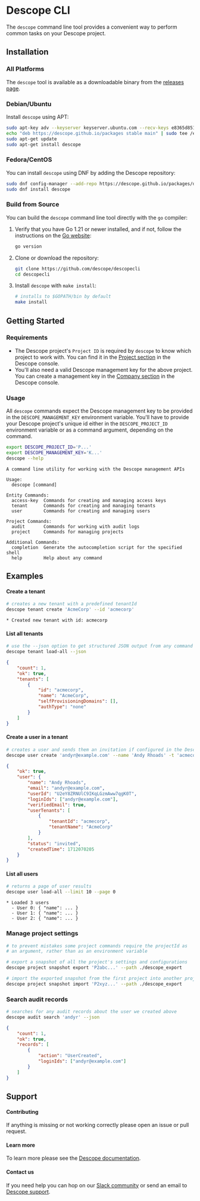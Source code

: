 # Descope CLI

The `descope` command line tool provides a convenient way to perform common tasks on your Descope project.

## Installation

### All Platforms

The `descope` tool is available as a downloadable binary from the [releases page](https://github.com/descope/descopecli/releases/latest).

### Debian/Ubuntu

Install `descope` using APT:

```bash
sudo apt-key adv --keyserver keyserver.ubuntu.com --recv-keys e8365d8513142909
echo "deb https://descope.github.io/packages stable main" | sudo tee /etc/apt/sources.list.d/descope.list
sudo apt-get update
sudo apt-get install descope
```

### Fedora/CentOS

You can install `descope` using DNF by adding the Descope repository:

```bash
sudo dnf config-manager --add-repo https://descope.github.io/packages/descope.repo
sudo dnf install descope
```

### Build from Source

You can build the `descope` command line tool directly with the `go` compiler:

1.  Verify that you have Go 1.21 or newer installed, and if not, follow the instructions on the [Go website](https://go.dev/dl):

    ```bash
    go version
    ```

2.  Clone or download the repository:

    ```bash
    git clone https://github.com/descope/descopecli
    cd descopecli
    ```

3.  Install `descope` with `make install`:

    ```bash
    # installs to $GOPATH/bin by default
    make install
    ```

## Getting Started

### Requirements

-   The Descope project's `Project ID` is required by `descope` to know which project
    to work with. You can find it in the [Project section](https://app.descope.com/settings/project)
    in the Descope console.
-   You'll also need a valid Descope management key for the above project. You can create
    a management key in the [Company section](https://app.descope.com/settings/company) in
    the Descope console.

### Usage

All `descope` commands expect the Descope management key to be provided in
the `DESCOPE_MANAGEMENT_KEY` environment variable. You'll have to provide your
Descope project's unique id either in the `DESCOPE_PROJECT_ID` environment
variable or as a command argument, depending on the command.

```bash
export DESCOPE_PROJECT_ID='P...'
export DESCOPE_MANAGEMENT_KEY='K...'
descope --help
```

```
A command line utility for working with the Descope management APIs

Usage:
  descope [command]

Entity Commands:
  access-key  Commands for creating and managing access keys
  tenant      Commands for creating and managing tenants
  user        Commands for creating and managing users

Project Commands:
  audit       Commands for working with audit logs
  project     Commands for managing projects

Additional Commands:
  completion  Generate the autocompletion script for the specified shell
  help        Help about any command
```

## Examples

#### Create a tenant

```bash
# creates a new tenant with a predefined tenantId
descope tenant create 'AcmeCorp' --id 'acmecorp'
```

```
* Created new tenant with id: acmecorp
```

#### List all tenants

```bash
# use the --json option to get structured JSON output from any command
descope tenant load-all --json
```

```json
{
    "count": 1,
    "ok": true,
    "tenants": [
        {
            "id": "acmecorp",
            "name": "AcmeCorp",
            "selfProvisioningDomains": [],
            "authType": "none"
        }
    ]
}
```

#### Create a user in a tenant

```bash
# creates a user and sends them an invitation if configured in the Descope console
descope user create 'andyr@example.com' --name 'Andy Rhoads' -t 'acmecorp' --json
```

```json
{
    "ok": true,
    "user": {
        "name": "Andy Rhoads",
        "email": "andyr@example.com",
        "userId": "U2eY8ZRNUlC9IKqLGzmAww7qgK0T",
        "loginIds": ["andyr@example.com"],
        "verifiedEmail": true,
        "userTenants": [
            {
                "tenantId": "acmecorp",
                "tenantName": "AcmeCorp"
            }
        ],
        "status": "invited",
        "createdTime": 1712070205
    }
}
```

#### List all users

```bash
# returns a page of user results
descope user load-all --limit 10 --page 0
```

```
* Loaded 3 users
  - User 0: { "name": ... }
  - User 1: { "name": ... }
  - User 2: { "name": ... }
```

### Manage project settings

```bash
# to prevent mistakes some project commands require the projectId as
# an argument, rather than as an environment variable

# export a snapshot of all the project's settings and configurations
descope project snapshot export 'P2abc...' --path ./descope_export

# import the exported snapshot from the first project into another project
descope project snapshot import 'P2xyz...' --path ./descope_export
```

### Search audit records

```bash
# searches for any audit records about the user we created above
descope audit search 'andyr' --json
```

```json
{
    "count": 1,
    "ok": true,
    "records": [
        {
            "action": "UserCreated",
            "loginIds": ["andyr@example.com"]
        }
    ]
}
```

## Support

#### Contributing

If anything is missing or not working correctly please open an issue or pull request.

#### Learn more

To learn more please see the [Descope documentation](https://docs.descope.com).

#### Contact us

If you need help you can hop on our [Slack community](https://www.descope.com/community) or send an email to [Descope support](mailto:support@descope.com).
